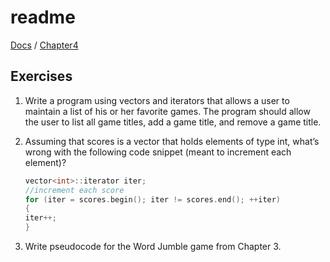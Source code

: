 # readme

[Docs](https://github.com/PiSaucer/book-c-plus-plus/tree/569357054614b69475a73eff46aae33d4998bc5a/docs/README.md) / [Chapter4](https://github.com/PiSaucer/book-c-plus-plus/tree/569357054614b69475a73eff46aae33d4998bc5a/docs/Chapter4/README.md)

## Exercises

1. Write a program using vectors and iterators that allows a user to maintain a list of his or her favorite games. The program should allow the user to list all game titles, add a game title, and remove a game title.
2. Assuming that scores is a vector that holds elements of type int, what’s wrong with the following code snippet \(meant to increment each element\)?

   ```cpp
   vector<int>::iterator iter;
   //increment each score
   for (iter = scores.begin(); iter != scores.end(); ++iter)
   {
   iter++;
   }
   ```

3. Write pseudocode for the Word Jumble game from Chapter 3.

